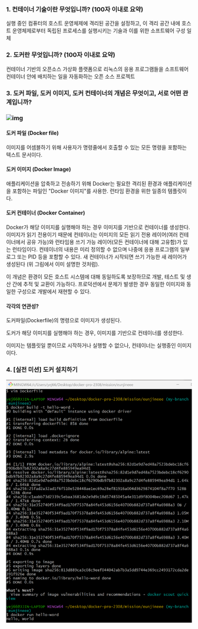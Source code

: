 ### 1. 컨테이너 기술이란 무엇입니까? (100자 이내로 요약)

실행 중인 컴퓨터의 호스트 운영체제에 격리된 공간을 설정하고, 이 격리 공간 내에 호스트 운영체제로부터 독립된 프로세스를 실행시키는 기술과 이를 위한 소프트웨어 구성 일체

### 2. 도커란 무엇입니까? (100자 이내로 요약)

컨테이너 기반의 오픈소스 가상화 플랫폼으로 리눅스의 응용 프로그램들을 소프트웨어 컨테이너 안에 배치하는 일을 자동화하는 오픈 소스 프로젝트

### 3. 도커 파일, 도커 이미지, 도커 컨테이너의 개념은 무엇이고, 서로 어떤 관계입니까?

### ![img](https://miro.medium.com/v2/resize:fit:1400/1*Z8zyVBwpwur2tTdRTkdG8g.png)

#### 도커 파일 (Docker file)

이미지를 어셈블하기 위해 사용자가 명령줄에서 호출할 수 있는 모든 명령을 포함하는 텍스트 문서이다.

#### 도커 이미지  (Docker Image)

애플리케이션을 압축하고 전송하기 위해 Docker는 필요한 격리된 환경과 애플리케이션을 포함하는 파일인 "Docker 이미지"를 사용한. 런타임 환경을 위한 일종의 템플릿이다.

#### 도커 컨테이너 (Docker Container)

Docker가 해당 이미지를 실행해야 하는 경우 이미지를 기반으로 컨테이너를 생성한다.
이미지가 읽기 전용이기 때문에 컨테이너는 이미지의 모든 읽기 전용 레이어(여러 컨테이너에서 공유 가능)와 런타임용 쓰기 가능 레이어(모든 컨테이너에 대해 고유함)가 있는 런타임이다.
컨테이너의 내용은 미리 정의할 수 없으며 나중에 응용 프로그램의 일부 로그 또는 PID 등을 포함할 수 있다. 새 컨테이너가 시작되면 쓰기 가능한 새 레이어가 생성된다 (위 그림에서 이미 설명한 것처럼).

이 개념은 환경이 모든 호스트 시스템에 대해 동일하도록 보장하므로 개발, 테스트 및 생산 간에 추적 및 교환이 가능하다.
프로덕션에서 문제가 발생한 경우 동일한 이미지와 동일한 구성으로 개발에서 재현할 수 있다.

#### 각각의 연관성?

도커파일(Dockerfile)의 명령으로 이미지가 생성된다.

도커가 해당 이미지를 실행해야 하는 경우, 이미지를 기반으로 컨테이너를 생성한다.

이미지는 템플릿일 뿐이므로 시작하거나 실행할 수 없으나, 컨테이너는 실행중인 이미지이다.



### 4. [실전 미션] 도커 설치하기

![image-20230730124201247](사전미션_eunjineee.assets/image-20230730124201247.png)
